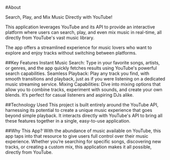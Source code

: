 #About

Search, Play, and Mix Music Directly with YouTube!

This application leverages YouTube and its API to provide an interactive platform where users can search, play, 
and even mix music in real-time, all directly from YouTube's vast music library. 

The app offers a streamlined experience for music lovers who want to explore and enjoy tracks without switching between platforms.

##Key Features
Instant Music Search: Type in your favorite songs, artists, or genres, and the app quickly fetches results using YouTube's powerful search capabilities.
Seamless Playback: Play any track you find, with smooth transitions and playback, just as if you were listening on a dedicated music streaming service.
Mixing Capabilities: Dive into mixing options that allow you to combine tracks, experiment with sounds, and create your own blends. 
It’s perfect for casual listeners and aspiring DJs alike.

##Technology Used
This project is built entirely around the YouTube API, harnessing its potential to create a unique music experience 
that goes beyond simple playback. It interacts directly with YouTube's API to bring all these features together in a single, easy-to-use application.

##Why This App?
With the abundance of music available on YouTube, this app taps into that resource to give users full control over their music experience. Whether you’re searching for specific songs, 
discovering new tracks, or creating a custom mix, this application makes it all possible, directly from YouTube.
